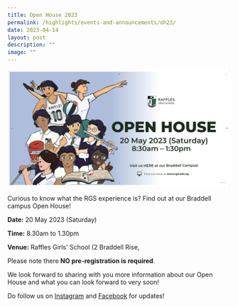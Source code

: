 ```yaml
---
title: Open House 2023
permalink: /highlights/events-and-announcements/oh23/
date: 2023-04-14
layout: post
description: ""
image: ""
---
```

![](/images/4_13%20rgs%20open%20house%20banner.jpg)

Curious to know what the RGS experience is? Find out at our Braddell campus Open House!

**Date:**
20 May 2023 (Saturday)

**Time:** 8.30am to 1.30pm 

**Venue:** Raffles Girls' School (2 Braddell Rise, 

Please note there **NO pre-registration is required**. 

We look forward to sharing with you more information about our Open House and what you can look forward to very soon!

Do follow us on [Instagram](https://www.instagram.com/raffles_girls_school/) and [Facebook](https://www.facebook.com/rafflesgirlsschool.since1879) for updates!